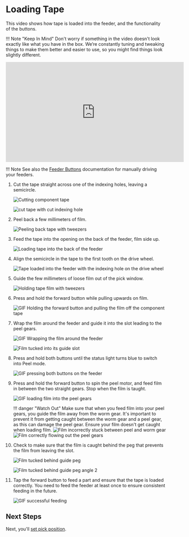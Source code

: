 <!-- markdownlint-disable MD033-->
# Loading Tape

This video shows how tape is loaded into the feeder, and the functionality of the buttons.

!!! Note "Keep In Mind"
    Don't worry if something in the video doesn't look exactly like what you have in the box. We’re constantly tuning and tweaking things to make them better and easier to use, so you might find things look slightly different.
<div class="video-wrapper">
<iframe width="560" height="315" margin="auto" src="https://www.youtube.com/embed/rVsv2GUO0Tg" title="YouTube video player" frameborder="0" allow="accelerometer; autoplay; clipboard-write; encrypted-media; gyroscope; picture-in-picture" allowfullscreen></iframe>
</div>

!!! Note
    See also the [Feeder Buttons](../1-overview/feeder-overview.md#feeder-buttons) documentation for manually driving your feeders.

1. Cut the tape straight across one of the indexing holes, leaving a semicircle.
   
      ![Cutting component tape](img/cut-tape.JPG)
   
      ![cut tape with cut indexing hole](img/cut-tape2.JPG)

2. Peel back a few millimeters of film.
   
      ![Peeling back tape with tweezers](img/IMG_2170.JPG)

3. Feed the tape into the opening on the back of the feeder, film side up.
   
      ![Loading tape into the back of the feeder](img/IMG_2171.JPG)

4. Align the semicircle in the tape to the first tooth on the drive wheel.
   
      ![Tape loaded into the feeder with the indexing hole on the drive wheel](img/IMG_2174.JPG)

5. Guide the few millimeters of loose film out of the pick window.
   
      ![Holding tape film with tweezers](img/IMG_2172.JPG)

6. Press and hold the forward button while pulling upwards on film.
   
      ![GIF Holding the forward button and pulling the film off the component tape](img/pull-film-while-driving.gif)

7. Wrap the film around the feeder and guide it into the slot leading to the peel gears.
   
      ![GIF Wrapping the film around the feeder](img/wrap-around-film.gif)
   
      ![Film tucked into its guide slot](img/film-guide-1.JPG)

8. Press and hold both buttons until the status light turns blue to switch into Peel mode.
   
      ![GIF pressing both buttons on the feeder](img/change-modes.gif)

9. Press and hold the forward button to spin the peel motor, and feed film in between the two straight gears. Stop when the film is taught.

    ![GIF loading film into the peel gears](img/loading-film.gif)

    !!! danger "Watch Out"
        Make sure that when you feed film into your peel gears, you guide the film away from the worm gear. It's important to prevent it from getting caught between the worm gear and a peel gear, as this can damage the peel gear. Ensure your film doesn't get caught when loading film.
        ![Film incorrectly stuck between peel and worm gear](img/film-caught.JPG)
        ![Film correctly flowing out the peel gears](img/film-free.JPG)

10. Check to make sure that the film is caught behind the peg that prevents the film from leaving the slot.
    
      ![Film tucked behind guide peg](img/film-guide-modified-2.jpg)
    
      ![Film tucked behind guide peg angle 2](img/film-in-gears-modified.jpg)

11. Tap the forward button to feed a part and ensure that the tape is loaded correctly. You need to feed the feeder at least once to ensure consistent feeding in the future.
    
      ![GIF successful feeding](img/feed-forward.gif)

## Next Steps

Next, you'll [set pick position](/feeders/7-setting-pick-position/setting-pick-position/).
